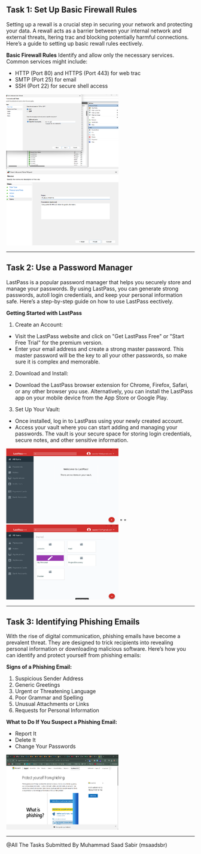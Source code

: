 ## **Task 1: Set Up Basic Firewall Rules**

Setting up a rewall is a crucial step in securing your network and protecting your data. A
rewall acts as a barrier between your internal network and external threats, ltering trac
and blocking potentially harmful connections. Here’s a guide to setting up basic rewall rules
eectively.

**Basic Firewall Rules**
Identify and allow only the necessary services. Common services might include:
- HTTP (Port 80) and HTTPS (Port 443) for web trac
- SMTP (Port 25) for email
- SSH (Port 22) for secure shell access

<span>
<img src="Assets/FireWall_1.png" alt="Alt Text" width="300" height="200">
<span>            </span>
<img src="Assets/FireWall_2.png" alt="Alt Text" width="300" height="200">
</span>

---

## **Task 2: Use a Password Manager**
LastPass is a popular password manager that helps you securely store and manage your
passwords. By using LastPass, you can generate strong passwords, autoll login credentials,
and keep your personal information safe. Here’s a step-by-step guide on how to use LastPass
eectively.

**Getting Started with LastPass**

1.  Create an Account:
- Visit the LastPass website and click on "Get LastPass Free" or "Start Free Trial" for the
premium version.
- Enter your email address and create a strong master password. This master password
will be the key to all your other passwords, so make sure it is complex and memorable.
2.  Download and Install:
- Download the LastPass browser extension for Chrome, Firefox, Safari, or any other
browser you use. Alternatively, you can install the LastPass app on your mobile device
from the App Store or Google Play.
3.  Set Up Your Vault:
- Once installed, log in to LastPass using your newly created account.
- Access your vault where you can start adding and managing your passwords. The vault
is your secure space for storing login credentials, secure notes, and other sensitive
information.

<span>
<img src="Assets/LastPass_1.png" style="text-align:center" alt="PassWord Manager" width="300" height="200">
<span>"            "</span>
<img src="Assets/LastPass_2.png" alt="Alt Text" width="300" height="200">
</span>

---

## **Task 3: Identifying Phishing Emails**
With the rise of digital communication, phishing emails have become a prevalent threat. They
are designed to trick recipients into revealing personal information or downloading malicious
software. Here’s how you can identify and protect yourself from phishing emails:

**Signs of a Phishing Email:**
1.  Suspicious Sender Address
2.  Generic Greetings
3.  Urgent or Threatening Language
4.  Poor Grammar and Spelling
5.  Unusual Attachments or Links
6.  Requests for Personal Information

**What to Do If You Suspect a Phishing Email:**
- Report It
- Delete It
- Change Your Passwords

<span>
<img src="Assets/Phishing_1.png" alt="Alt Text" width="300" height="200">
</span>

---

@All The Tasks Submitted By Muhammad Saad Sabir (msaadsbr)

